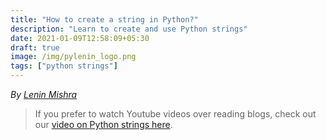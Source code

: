 ```yaml
---
title: "How to create a string in Python?"
description: "Learn to create and use Python strings"
date: 2021-01-09T12:58:09+05:30
draft: true
image: /img/pylenin_logo.png
tags: ["python strings"]
---
```

<div class="sharethis-inline-follow-buttons"></div>

*By [Lenin Mishra](https://www.pylenin.com/authors/#lenin-mishra)*

> If you prefer to watch Youtube videos over reading blogs, check out our [video on Python strings here](https://youtu.be/MXdNMo_f95I). 

